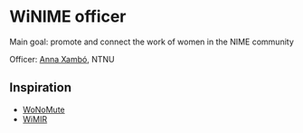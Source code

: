 # WiNIME officer

Main goal: promote and connect the work of women in the NIME community

Officer: [Anna Xambó](http://annaxambo.me/), NTNU


## Inspiration

- [WoNoMute](http://wonomute.no/)
- [WiMIR](https://wimir.wordpress.com/)
